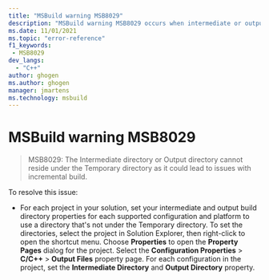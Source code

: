 ```yaml
---
title: "MSBuild warning MSB8029"
description: "MSBuild warning MSB8029 occurs when intermediate or output directories are under the Temporary directory."
ms.date: 11/01/2021
ms.topic: "error-reference"
f1_keywords:
 - MSB8029
dev_langs:
  - "C++"
author: ghogen
ms.author: ghogen
manager: jmartens
ms.technology: msbuild
---
```

# MSBuild warning MSB8029

> MSB8029: The Intermediate directory or Output directory cannot reside under the Temporary directory as it could lead to issues with incremental build.

To resolve this issue:

- For each project in your solution, set your intermediate and output build directory properties for each supported configuration and platform to use a directory that's not under the Temporary directory.  To set the directories, select the project in Solution Explorer, then right-click to open the shortcut menu. Choose **Properties** to open the **Property Pages** dialog for the project. Select the **Configuration Properties** > **C/C++** > **Output Files** property page. For each configuration in the project, set the **Intermediate Directory** and **Output Directory** property.
